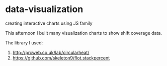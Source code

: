 data-visualization
==================

creating interactive charts using JS family

This afternoon I built many visualization charts to show shift coverage data.

The library I used:
1) http://prcweb.co.uk/lab/circularheat/
2) https://github.com/skeleton9/flot.stackpercent
